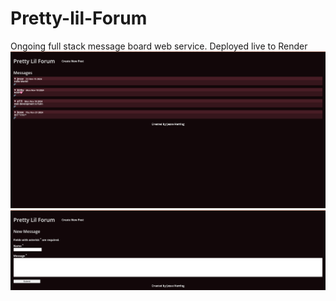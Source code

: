 # Pretty-lil-Forum
Ongoing full stack message board web service. Deployed live to Render
![Index page features navbar and message section](public/preview.png)
![New messages form contains field for name and message body](public/preview_form.png)

